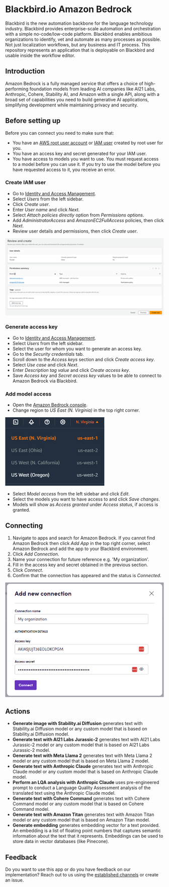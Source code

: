 # Blackbird.io Amazon Bedrock

Blackbird is the new automation backbone for the language technology industry. Blackbird provides enterprise-scale automation and orchestration with a simple no-code/low-code platform. Blackbird enables ambitious organizations to identify, vet and automate as many processes as possible. Not just localization workflows, but any business and IT process. This repository represents an application that is deployable on Blackbird and usable inside the workflow editor.

## Introduction

<!-- begin docs -->

Amazon Bedrock is a fully managed service that offers a choice of high-performing foundation models from leading AI companies like AI21 Labs, Anthropic, Cohere, Stability AI, and Amazon with a single API, along with a broad set of capabilities you need to build generative AI applications, simplifying development while maintaining privacy and security.

## Before setting up

Before you can connect you need to make sure that:

- You have an [AWS root user account](https://docs.aws.amazon.com/IAM/latest/UserGuide/id_root-user.html) or [IAM user](https://docs.aws.amazon.com/IAM/latest/UserGuide/introduction_identity-management.html) created by root user for you.
- You have an access key and secret generated for your IAM user.
- You have access to models you want to use. You must request access to a model before you can use it. If you try to use the model before you have requested access to it, you receive an error.

### Create IAM user

- Go to [Identity and Access Management](https://console.aws.amazon.com/iamv2/home).
- Select _Users_ from the left sidebar.
- Click _Create user_.
- Enter _User name_ and click _Next_.
- Select _Attach policies directly_ option from _Permissions options_.
- Add _AdministratorAccess_ and _AmazonEC2FullAccess_ policies, then click _Next_.
- Review user details and permissions, then click _Create user_.

![IAM user creation](image/README/iam_user_creation.png)

### Generate access key

- Go to [Identity and Access Management](https://console.aws.amazon.com/iamv2/home).
- Select _Users_ from the left sidebar.
- Select the user for whom you want to generate an access key.
- Go to the _Security credentials_ tab.
- Scroll down to the _Access keys_ section and click _Create access key_.
- Select _Use case_ and click _Next_.
- Enter _Description tag value_ and click _Create access key_.
- Save _Access key_ and _Secret access key_ values to be able to connect to Amazon Bedrock via Blackbird.

### Add model access

- Open the [Amazon Bedrock console](https://console.aws.amazon.com/bedrock).
- Change region to _US East (N. Virginia)_ in the top right corner.

![Change region](image/README/region.png)

- Select _Model access_ from the left sidebar and click _Edit_.
- Select the models you want to have access to and click _Save changes_.
- Models will show as _Access granted_ under _Access status_, if access is granted.

## Connecting

1. Navigate to apps and search for Amazon Bedrock. If you cannot find Amazon Bedrock then click _Add App_ in the top right corner, select Amazon Bedrock and add the app to your Blackbird environment.
2. Click _Add Connection_.
3. Name your connection for future reference e.g. 'My organization'.
4. Fill in the access key and secret obtained in the previous section.
5. Click _Connect_.
6. Confirm that the connection has appeared and the status is _Connected_.

![Connecting](image/README/connecting.png)

## Actions

- **Generate image with Stability.ai Diffusion** generates text with Stability.ai Diffusion model or any custom model that is based on Stability.ai Diffusion model.
- **Generate text with AI21 Labs Jurassic-2** generates text with AI21 Labs Jurassic-2 model or any custom model that is based on AI21 Labs Jurassic-2 model.
- **Generate text with Meta Llama 2** generates text with Meta Llama 2 model or any custom model that is based on Meta Llama 2 model.
- **Generate text with Anthropic Claude** generates text with Anthropic Claude model or any custom model that is based on Anthropic Claude model.
- **Perform an LQA analysis with Anthropic Claude** uses pre-engineered prompt to conduct a Language Quality Assessment analysis of the translated text using the Anthropic Claude model.
- **Generate text with Cohere Command** generates text with Cohere Command model or any custom model that is based on Cohere Command model.
- **Generate text with Amazon Titan** generates text with Amazon Titan model or any custom model that is based on Amazon Titan model.
- **Generate embedding** generates embedding vector for a text provided. An embedding is a list of floating point numbers that captures semantic information about the text that it represents. Embeddings can be used to store data in vector databases (like Pinecone).

## Feedback

Do you want to use this app or do you have feedback on our implementation? Reach out to us using the [established channels](https://www.blackbird.io/) or create an issue.

<!-- end docs -->
